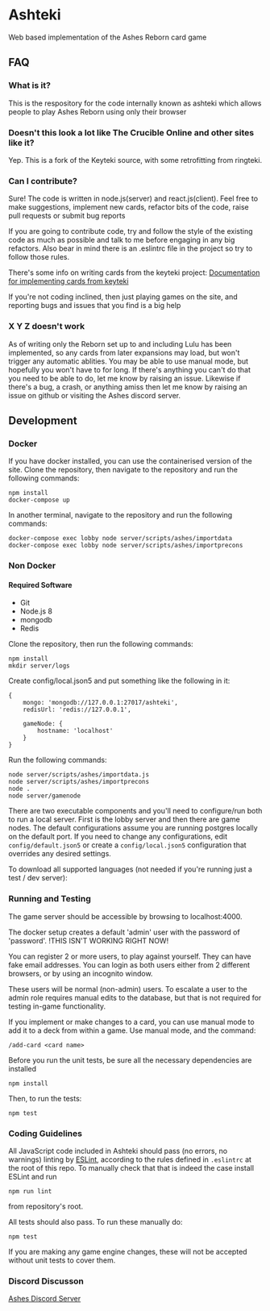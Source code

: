 # Ashteki

Web based implementation of the Ashes Reborn card game

## FAQ

### What is it?

This is the respository for the code internally known as ashteki which allows people to play Ashes Reborn using only their browser

### Doesn't this look a lot like The Crucible Online and other sites like it?

Yep. This is a fork of the Keyteki source, with some retrofitting from ringteki.

### Can I contribute?

Sure! The code is written in node.js(server) and react.js(client). Feel free to make suggestions, implement new cards, refactor bits of the code, raise pull requests or submit bug reports

If you are going to contribute code, try and follow the style of the existing code as much as possible and talk to me before engaging in any big refactors. Also bear in mind there is an .eslintrc file in the project so try to follow those rules.

There's some info on writing cards from the keyteki project:
[Documentation for implementing cards from keyteki](https://github.com/keyteki/keyteki/blob/master/docs/implementing-cards.md)

If you're not coding inclined, then just playing games on the site, and reporting bugs and issues that you find is a big help

### X Y Z doesn't work

As of writing only the Reborn set up to and including Lulu has been implemented, so any cards from later expansions may load, but won't trigger any automatic ablities. You may be able to use manual mode, but hopefully you won't have to for long. If there's anything you can't do that you need to be able to do, let me know by raising an issue. Likewise if there's a bug, a crash, or anything amiss then let me know by raising an issue on github or visiting the Ashes discord server.

## Development

### Docker

If you have docker installed, you can use the containerised version of the site.
Clone the repository, then navigate to the repository and run the following commands:

```
npm install
docker-compose up
```

In another terminal, navigate to the repository and run the following commands:

```
docker-compose exec lobby node server/scripts/ashes/importdata
docker-compose exec lobby node server/scripts/ashes/importprecons
```

### Non Docker

#### Required Software

-   Git
-   Node.js 8
-   mongodb
-   Redis

Clone the repository, then run the following commands:

```
npm install
mkdir server/logs
```

Create config/local.json5 and put something like the following in it:

```
{
    mongo: 'mongodb://127.0.0.1:27017/ashteki',
    redisUrl: 'redis://127.0.0.1',

    gameNode: {
        hostname: 'localhost'
    }
}
```

Run the following commands:

```
node server/scripts/ashes/importdata.js
node server/scripts/ashes/importprecons
node .
node server/gamenode
```

There are two executable components and you'll need to configure/run both to run a local server. First is the lobby server and then there are game nodes. The default configurations assume you are running postgres locally on the default port. If you need to change any configurations, edit `config/default.json5` or create a `config/local.json5` configuration that overrides any desired settings.

To download all supported languages (not needed if you're running just a test / dev server):

### Running and Testing

The game server should be accessible by browsing to localhost:4000.

The docker setup creates a default 'admin' user with the password of 'password'.
!THIS ISN'T WORKING RIGHT NOW!

You can register 2 or more users, to play against yourself.
They can have fake email addresses.
You can login as both users either from 2 different browsers, or by
using an incognito window.

These users will be normal (non-admin) users. To escalate a user to
the admin role requires manual edits to the database, but that
is not required for testing in-game functionality.

If you implement or make changes to a card, you can use manual mode
to add it to a deck from within a game. Use manual mode, and the command:

```
/add-card <card name>
```

Before you run the unit tests, be sure all the necessary dependencies are installed

```
npm install
```

Then, to run the tests:

```
npm test
```

### Coding Guidelines

All JavaScript code included in Ashteki should pass (no errors, no warnings)
linting by [ESLint](http://eslint.org/), according to the rules defined in
`.eslintrc` at the root of this repo. To manually check that that is indeed the
case install ESLint and run

```
npm run lint
```

from repository's root.

All tests should also pass. To run these manually do:

```
npm test
```

If you are making any game engine changes, these will not be accepted without unit tests to cover them.

### Discord Discusson

[Ashes Discord Server](https://discord.gg/UU5bduq)
